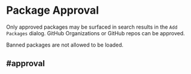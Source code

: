 # Package Approval

Only approved packages may be surfaced in search results in the ``Add Packages`` dialog.
GitHub Organizations or GitHub repos can be approved.

Banned packages are not allowed to be loaded.

## #approval
